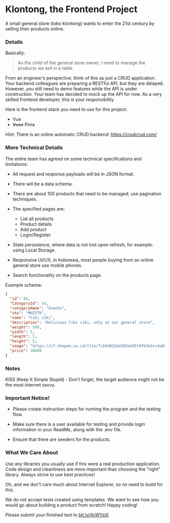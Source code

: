 # Klontong, the Frontend Project

A small general store (toko klontong) wants to enter the 21st century by selling their products online.

### Details

Basically:

> As the child of the general store owner, I need to manage the products we sell in a table.

From an engineer’s perspective, think of this as just a CRUD application.
Your backend colleagues are preparing a RESTful API, but they are delayed. However, you still need to demo features while the API is under construction. Your team has decided to mock up the API for now. As a very skilled frontend developer, this is your responsibility


Here is the frontend stack you need to use for this project:

- Vue
- ~~Vuex~~ Pinia

_Hint_: There is an online automatic CRUD backend:
https://crudcrud.com/

### More Technical Details

The entire team has agreed on some technical specifications and limitations:

- All request and response payloads will be in JSON format.
- There will be a data schema.
- There are about 100 products that need to be managed; use pagination techniques.
- The specified pages are:
  - List all products
  - Product details
  - Add product
  - Login/Register
- State persistence, where data is not lost upon refresh, for example: using Local Storage.

- Responsive UI/UX, in Indonesia, most people buying from an online general store use mobile phones.

- Search functionality on the products page.


Example schema:

```json
{
  "id": 86,
  "CategoryId": 14,
  "categoryName": "Snacks",
  "sku": "MHZVTK",
  "name": "Ciki ciki",
  "description": "Delicious Ciki ciki, only at our general store",
  "weight": 500,
  "width": 5,
  "length": 5,
  "height": 5,
  "image": "https://cf.shopee.co.id/file/7cb930d1bd183a435f4fb3e5cc4a896b",
  "price": 30000
}
```
### Notes

KISS (Keep It Simple Stupid) - Don’t forget, the target audience might not be the most internet savvy.

### Important Notice!

- Please create instruction steps for running the program and the testing flow.

- Make sure there is a user available for testing and provide login information in your ReadMe, along with the .env file.

- Ensure that there are seeders for the products.
### What We Care About

Use any libraries you usually use if this were a real production application. Code design and cleanliness are more important than choosing the "right" library. Always strive to use best practices!

Oh, and we don't care much about Internet Explorer, so no need to build for this.

We do not accept tests created using templates. We want to see how you would go about building a product from scratch!
Happy coding!

Please submit your finished test to [bit.ly/4cWYsiX](https://bit.ly/4cWYsiX)
